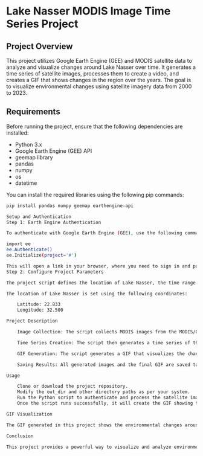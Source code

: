 # Lake Nasser MODIS Image Time Series Project

## Project Overview

This project utilizes Google Earth Engine (GEE) and MODIS satellite data to analyze and visualize changes around Lake Nasser over time. It generates a time series of satellite images, processes them to create a video, and creates a GIF that shows changes in the region over the years. The goal is to visualize environmental changes using satellite imagery data from 2000 to 2023.

## Requirements

Before running the project, ensure that the following dependencies are installed:

- Python 3.x
- Google Earth Engine (GEE) API
- geemap library
- pandas
- numpy
- os
- datetime

You can install the required libraries using the following pip commands:

```bash
pip install pandas numpy geemap earthengine-api

Setup and Authentication
Step 1: Earth Engine Authentication

To authenticate with Google Earth Engine (GEE), use the following command:

import ee
ee.Authenticate()
ee.Initialize(project='#')

This will open a link in your browser, where you need to sign in and paste the authentication token back into the command line.
Step 2: Configure Project Parameters

The project script defines the location of Lake Nasser, the time range from 2000 to 2023, and a list of MODIS satellite image collections.

The location of Lake Nasser is set using the following coordinates:

    Latitude: 22.833
    Longitude: 32.500

Project Description

    Image Collection: The script collects MODIS images from the MODIS/061/MOD09GA dataset, focusing on the RGB bands (sur_refl_b02, sur_refl_b04, sur_refl_b03), over the specified geographical region (Lake Nasser area) and time range.

    Time Series Creation: The script then generates a time series of these images, covering the period from 2000-01-01 to 2023-08-01. The images are processed with predefined visual parameters to enhance the image quality.

    GIF Generation: The script generates a GIF that visualizes the changes over time by showing the images sequentially with date labels.

    Saving Results: All generated images and the final GIF are saved to the specified output directory.

Usage

    Clone or download the project repository.
    Modify the out_dir and other directory paths as per your system.
    Run the Python script to authenticate and process the satellite images.
    Once the script runs successfully, it will create the GIF showing the changes around Lake Nasser over time.

GIF Visualization

The GIF generated in this project shows the environmental changes around Lake Nasser from 2000 to 2023. Here is a preview of the generated GIF:

Conclusion

This project provides a powerful way to visualize and analyze environmental changes over a large area, leveraging satellite imagery and Google Earth Engine's data processing capabilities. The generated GIF offers a visual representation of how the region has changed over the years, providing insights into long-term environmental trends.
